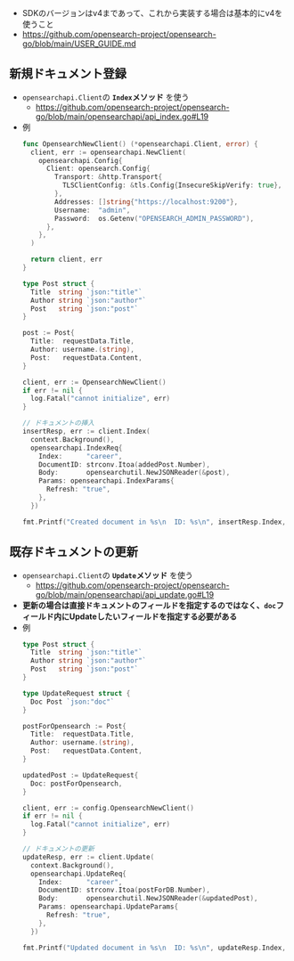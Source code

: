 - SDKのバージョンはv4まであって、これから実装する場合は基本的にv4を使うこと
- https://github.com/opensearch-project/opensearch-go/blob/main/USER_GUIDE.md

## 新規ドキュメント登録
- `opensearchapi.Client`の **`Index`メソッド** を使う
  - https://github.com/opensearch-project/opensearch-go/blob/main/opensearchapi/api_index.go#L19
- 例  
  ```go
  func OpensearchNewClient() (*opensearchapi.Client, error) {
    client, err := opensearchapi.NewClient(
      opensearchapi.Config{
        Client: opensearch.Config{
          Transport: &http.Transport{
            TLSClientConfig: &tls.Config{InsecureSkipVerify: true},
          },
          Addresses: []string{"https://localhost:9200"},
          Username:  "admin",
          Password:  os.Getenv("OPENSEARCH_ADMIN_PASSWORD"),
        },
      },
    )

    return client, err
  }

  type Post struct {
    Title  string `json:"title"`
    Author string `json:"author"`
    Post   string `json:"post"`
  }

  post := Post{
    Title:  requestData.Title,
    Author: username.(string),
    Post:   requestData.Content,
  }

  client, err := OpensearchNewClient()
  if err != nil {
    log.Fatal("cannot initialize", err)
  }

  // ドキュメントの挿入
  insertResp, err := client.Index(
    context.Background(),
    opensearchapi.IndexReq{
      Index:      "career",
      DocumentID: strconv.Itoa(addedPost.Number),
      Body:       opensearchutil.NewJSONReader(&post),
      Params: opensearchapi.IndexParams{
        Refresh: "true",
      },
    })

  fmt.Printf("Created document in %s\n  ID: %s\n", insertResp.Index, insertResp.ID)
  ```

## 既存ドキュメントの更新
- `opensearchapi.Client`の **`Update`メソッド** を使う
  - https://github.com/opensearch-project/opensearch-go/blob/main/opensearchapi/api_update.go#L19
- **更新の場合は直接ドキュメントのフィールドを指定するのではなく、`doc`フィールド内にUpdateしたいフィールドを指定する必要がある**
- 例  
  ```go
  type Post struct {
    Title  string `json:"title"`
    Author string `json:"author"`
    Post   string `json:"post"`
  }

  type UpdateRequest struct {
    Doc Post `json:"doc"`
  }

  postForOpensearch := Post{
    Title:  requestData.Title,
    Author: username.(string),
    Post:   requestData.Content,
  }

  updatedPost := UpdateRequest{
    Doc: postForOpensearch,
  }

  client, err := config.OpensearchNewClient()
  if err != nil {
    log.Fatal("cannot initialize", err)
  }

  // ドキュメントの更新
  updateResp, err := client.Update(
    context.Background(),
    opensearchapi.UpdateReq{
      Index:      "career",
      DocumentID: strconv.Itoa(postForDB.Number),
      Body:       opensearchutil.NewJSONReader(&updatedPost),
      Params: opensearchapi.UpdateParams{
        Refresh: "true",
      },
    })
  
  fmt.Printf("Updated document in %s\n  ID: %s\n", updateResp.Index, updateResp.ID)
  ```